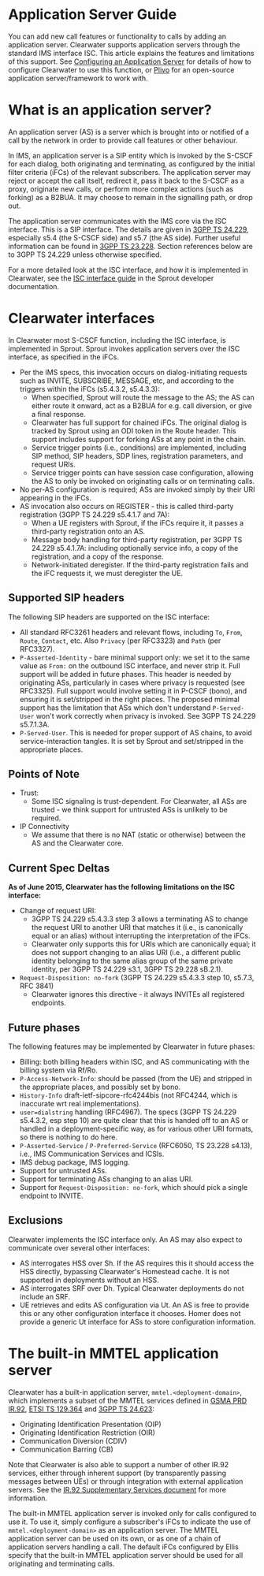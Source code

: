 Application Server Guide
========================

You can add new call features or functionality to calls by adding an application server.  Clearwater supports application servers through the standard IMS interface ISC. This article explains the features and limitations of this support. See [Configuring an Application Server](Configuring_an_Application_Server.md) for details of how to configure Clearwater to use this function, or [Plivo](Plivo.md) for an open-source application server/framework to work with.

What is an application server?
==============================

An application server (AS) is a server which is brought into or notified of a call by the network in order to provide call features or other behaviour.

In IMS, an application server is a SIP entity which is invoked by the S-CSCF for each dialog, both originating and terminating, as configured by the initial filter criteria (iFCs) of the relevant subscribers. The application server may reject or accept the call itself, redirect it, pass it back to the S-CSCF as a proxy, originate new calls, or perform more complex actions (such as forking) as a B2BUA. It may choose to remain in the signalling path, or drop out.

The application server communicates with the IMS core via the ISC interface. This is a SIP interface. The details are given in [3GPP TS 24.229](http://www.3gpp.org/ftp/Specs/html-info/24229.htm), especially
s5.4 (the S-CSCF side) and s5.7 (the AS side). Further useful information can be found in [3GPP TS
23.228](http://www.3gpp.org/ftp/Specs/html-info/23228.htm). Section references below are to 3GPP TS 24.229 unless otherwise specified.

For a more detailed look at the ISC interface, and how it is implemented in Clearwater, see the [ISC interface guide](https://github.com/Metaswitch/sprout/blob/dev/docs/IscInterface.md) in the Sprout developer documentation.

Clearwater interfaces
=====================

In Clearwater most S-CSCF function, including the ISC interface, is implemented in Sprout. Sprout invokes application servers over the ISC interface, as specified in the iFCs.

 * Per the IMS specs, this invocation occurs on dialog-initiating requests such as INVITE, SUBSCRIBE, MESSAGE, etc, and according to the triggers within the iFCs (s5.4.3.2, s5.4.3.3):
    * When specified, Sprout will route the message to the AS; the AS can either route it onward, act as a B2BUA for e.g. call diversion, or give a final response.
    * Clearwater has full support for chained iFCs. The original dialog is tracked by Sprout using an ODI token in the Route header. This support includes support for forking ASs at any point in the chain.
    * Service trigger points (i.e., conditions) are implemented, including SIP method, SIP headers, SDP lines, registration parameters, and request URIs.
    * Service trigger points can have session case configuration, allowing the AS to only be invoked on originating calls or on terminating calls.
 * No per-AS configuration is required; ASs are invoked simply by their URI appearing in the iFCs.
 * AS invocation also occurs on REGISTER - this is called third-party registration (3GPP TS 24.229 s5.4.1.7 and 7A):
    * When a UE registers with Sprout, if the iFCs require it, it passes a third-party registration onto an AS.
    * Message body handling for third-party registration, per 3GPP TS 24.229 s5.4.1.7A: including optionally service info, a copy of the registration, and a copy of the response.
    * Network-initiated deregister. If the third-party registration fails and the iFC requests it, we must deregister the UE.

Supported SIP headers
---------------------

The following SIP headers are supported on the ISC interface:

 * All standard RFC3261 headers and relevant flows, including `To`, `From`, `Route`, `Contact`, etc. Also `Privacy` (per RFC3323) and `Path` (per RFC3327).
 * `P-Asserted-Identity` - bare minimal support only: we set it to the same value as `From:` on the outbound ISC interface, and never strip it. Full support will be added in future phases. This header is needed by originating ASs, particularly in cases where privacy is requested (see RFC3325). Full support would involve setting it in P-CSCF (bono), and ensuring it is set/stripped in the right places. The proposed minimal support has the limitation that ASs which don't understand `P-Served-User` won't work correctly when privacy is invoked. See 3GPP TS 24.229 s5.7.1.3A.
 * `P-Served-User`. This is needed for proper support of AS chains, to avoid service-interaction tangles. It is set by Sprout and set/stripped in the appropriate places.

Points of Note
--------------

 * Trust:
     * Some ISC signaling is trust-dependent. For Clearwater, all ASs are trusted - we think support for untrusted ASs is unlikely to be required.
 * IP Connectivity
     * We assume that there is no NAT (static or otherwise) between the AS and the Clearwater core.

Current Spec Deltas
-------------------

**As of June 2015, Clearwater has the following limitations on the ISC interface:**

 * Change of request URI:
     * 3GPP TS 24.229 s5.4.3.3 step 3 allows a terminating AS to change the request URI to another URI that matches it (i.e., is canonically equal or an alias) without interrupting the interpretation of the iFCs.
     * Clearwater only supports this for URIs which are canonically equal; it does not support changing to an alias URI (i.e., a different public identity belonging to the same alias group of the same private identity, per 3GPP TS 24.229 s3.1, 3GPP TS 29.228 sB.2.1).
 * `Request-Disposition: no-fork` (3GPP TS 24.229 s5.4.3.3 step 10, s5.7.3, RFC 3841)
     * Clearwater ignores this directive - it always INVITEs all registered endpoints.

Future phases
-------------

The following features may be implemented by Clearwater in future phases:

 * Billing: both billing headers within ISC, and AS communicating with the billing system via Rf/Ro.
 * `P-Access-Network-Info`: should be passed (from the UE) and stripped in the appropriate places, and possibly set by bono.
 * `History-Info` draft-ietf-sipcore-rfc4244bis (not RFC4244, which is inaccurate wrt real implementations).
 * `user=dialstring` handling (RFC4967). The specs (3GPP TS 24.229 s5.4.3.2, esp step 10) are quite clear that this is handed off to an AS or handled in a deployment-specific way, as for various other URI formats, so there is nothing to do here.
 * `P-Asserted-Service` / `P-Preferred-Service` (RFC6050, TS 23.228 s4.13), i.e., IMS Communication Services and ICSIs.
 * IMS debug package, IMS logging.
 * Support for untrusted ASs.
 * Support for terminating ASs changing to an alias URI.
 * Support for `Request-Disposition: no-fork`, which should pick a single endpoint to INVITE.

Exclusions
----------

Clearwater implements the ISC interface only. An AS may also expect to communicate over several other interfaces:

 * AS interrogates HSS over Sh. If the AS requires this it should access the HSS directly, bypassing Clearwater's Homestead cache. It is not supported in deployments without an HSS.
 * AS interrogates SRF over Dh. Typical Clearwater deployments do not include an SRF.
 * UE retrieves and edits AS configuration via Ut. An AS is free to provide this or any other configuration interface it chooses. Homer does not provide a generic Ut interface for ASs to store configuration information.

The built-in MMTEL application server
=====================================

Clearwater has a built-in application server, `mmtel.<deployment-domain>`, which implements a subset of the MMTEL services defined in [GSMA PRD IR.92](http://www.gsma.com/newsroom/wp-content/uploads/2012/03/ir9250.pdf), [ETSI TS 129.364](http://webapp.etsi.org/workprogram/Report_WorkItem.asp?WKI_ID=42062) and [3GPP TS 24.623](http://www.3gpp.org/ftp/Specs/html-info/24623.htm):

 * Originating Identification Presentation (OIP)
 * Originating Identification Restriction (OIR)
 * Communication Diversion (CDIV)
 * Communication Barring (CB)

Note that Clearwater is also able to support a number of other IR.92 services, either through inherent support (by transparently passing messages between UEs) or through integration with external application servers.  See the [IR.92 Supplementary Services document](IR.92_Supplementary_Services) for more information.

The built-in MMTEL application server is invoked only for calls configured to use it. To use it, simply configure a subscriber's iFCs to indicate the use of `mmtel.<deployment-domain>` as an application server. The MMTEL application server can be used on its own, or as one of a chain of application servers handling a call.  The default iFCs configured by Ellis specify that the built-in MMTEL application server should be used for all originating and terminating calls.
